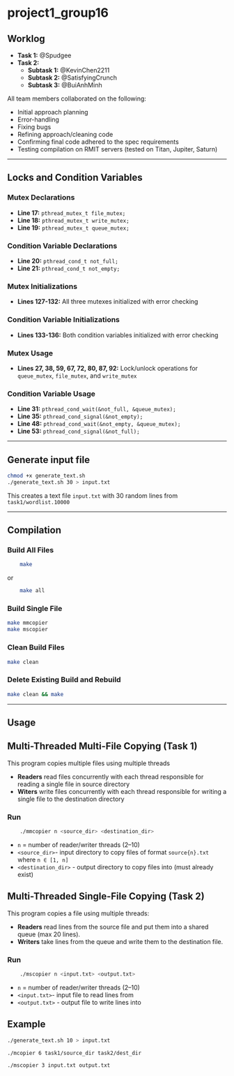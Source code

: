 # project1_group16

## **Worklog** 
- **Task 1:** @Spudgee
- **Task 2:**
    - **Subtask 1:** @KevinChen2211
    - **Subtask 2:** @SatisfyingCrunch
    - **Subtask 3:** @BuiAnhMinh

All team members collaborated on the following:
- Initial approach planning 
- Error-handling 
- Fixing bugs
- Refining approach/cleaning code
- Confirming final code adhered to the spec requirements
- Testing compilation on RMIT servers (tested on Titan, Jupiter, Saturn)

---
## **Locks and Condition Variables**

### Mutex Declarations
- **Line 17:** `pthread_mutex_t file_mutex;`
- **Line 18:** `pthread_mutex_t write_mutex;`
- **Line 19:** `pthread_mutex_t queue_mutex;`

### Condition Variable Declarations
- **Line 20:** `pthread_cond_t not_full;`
- **Line 21:** `pthread_cond_t not_empty;`

### Mutex Initializations
- **Lines 127-132:** All three mutexes initialized with error checking

### Condition Variable Initializations
- **Lines 133-136:** Both condition variables initialized with error checking

### Mutex Usage
- **Lines 27, 38, 59, 67, 72, 80, 87, 92:** Lock/unlock operations for `queue_mutex`, `file_mutex`, and `write_mutex`

### Condition Variable Usage
- **Line 31:** `pthread_cond_wait(&not_full, &queue_mutex);`
- **Line 35:** `pthread_cond_signal(&not_empty);`
- **Line 48:** `pthread_cond_wait(&not_empty, &queue_mutex);`
- **Line 53:** `pthread_cond_signal(&not_full);`

---

## **Generate input file**

```bash
chmod +x generate_text.sh
./generate_text.sh 30 > input.txt
```
This creates a text file `input.txt` with 30 random lines from `task1/wordlist.10000`

---

## **Compilation**

### Build All Files
```bash
    make
```
or
```bash
    make all
```

### Build Single File
```bash
make mmcopier
make mscopier
```

### Clean Build Files
```bash
make clean
```

### Delete Existing Build and Rebuild
```bash
make clean && make
```

---

## Usage

## Multi-Threaded Multi-File Copying (Task 1)

This program copies multiple files using multiple threads 

- **Readers** read files concurrently with each thread responsible for reading a single file in source directory
- **Witers** write files concurrently with each thread responsible for writing a single file to the destination directory

### Run
```bash
    ./mmcopier n <source_dir> <destination_dir>
```

- `n` = number of reader/writer threads (2–10)
- `<source_dir>`- input directory to copy files of format `source{n}.txt` where `n ∈ [1, n]`
- `<destination_dir>` - output directory to copy files into (must already exist)

## Multi-Threaded Single-File Copying (Task 2)

This program copies a file using multiple threads:

- **Readers** read lines from the source file and put them into a shared queue (max 20 lines).
- **Writers** take lines from the queue and write them to the destination file.

### Run 

```bash
    ./mscopier n <input.txt> <output.txt>
```

- `n` = number of reader/writer threads (2–10)
- `<input.txt>`- input file to read lines from
- `<output.txt>` - output file to write lines into

## Example

```bash
./generate_text.sh 10 > input.txt

./mcopier 6 task1/source_dir task2/dest_dir

./mscopier 3 input.txt output.txt
```
